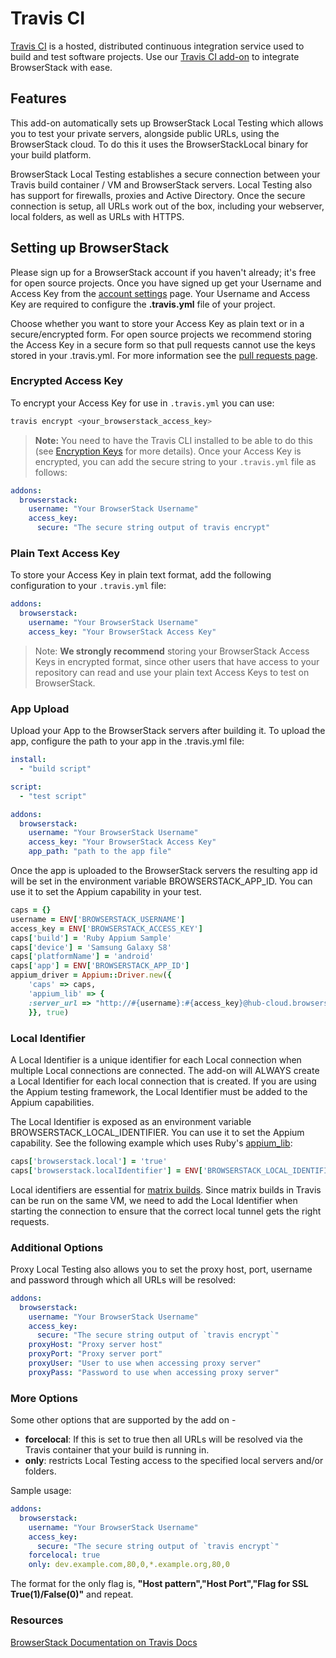 # Travis CI


[Travis CI](https://travis-ci.org/) is a hosted, distributed continuous integration service used to build and test software projects. Use our [Travis CI add-on](https://docs.travis-ci.com/user/browserstack/) to integrate BrowserStack with ease.

## Features
This add-on automatically sets up BrowserStack Local Testing which allows you to test your private servers, alongside public URLs, using the BrowserStack cloud. To do this it uses the BrowserStackLocal binary for your build platform.

BrowserStack Local Testing establishes a secure connection between your Travis build container / VM and BrowserStack servers. Local Testing also has support for firewalls, proxies and Active Directory. Once the secure connection is setup, all URLs work out of the box, including your webserver, local folders, as well as URLs with HTTPS.

## Setting up BrowserStack
Please sign up for a BrowserStack account if you haven't already; it's free for open source projects. Once you have signed up get your Username and Access Key from the [account settings](https://www.browserstack.com/accounts/settings) page. Your Username and Access Key are required to configure the **.travis.yml** file of your project.

Choose whether you want to store your Access Key as plain text or in a secure/encrypted form. For open source projects we recommend storing the Access Key in a secure form so that pull requests cannot use the keys stored in your .travis.yml. For more information see the [pull requests page](http://docs.travis-ci.com/user/pull-requests/#Security-Restrictions-when-testing-Pull-Requests).

### Encrypted Access Key
To encrypt your Access Key for use in `.travis.yml` you can use:

```bash
travis encrypt <your_browserstack_access_key>
```

> **Note:** You need to have the Travis CLI installed to be able to do this (see [Encryption Keys](http://docs.travis-ci.com/user/encryption-keys/) for more details). Once your Access Key is encrypted, you can add the secure string to your `.travis.yml` file as follows:

```yml
addons:
  browserstack:
    username: "Your BrowserStack Username"
    access_key:
      secure: "The secure string output of travis encrypt"
```

### Plain Text Access Key
To store your Access Key in plain text format, add the following configuration to your `.travis.yml` file:

```yml
addons:
  browserstack:
    username: "Your BrowserStack Username"
    access_key: "Your BrowserStack Access Key"
```

> Note: **We strongly recommend** storing your BrowserStack Access Keys in encrypted format, since other users that have access to your repository can read and use your plain text Access Keys to test on BrowserStack.

### App Upload
Upload your App to the BrowserStack servers after building it. To upload the app, configure the path to your app in the .travis.yml file:

```yml
install:
  - "build script"

script:
  - "test script"

addons:
  browserstack:
    username: "Your BrowserStack Username"
    access_key: "Your BrowserStack Access Key"
    app_path: "path to the app file"
```

Once the app is uploaded to the BrowserStack servers the resulting app id will be set in the environment variable BROWSERSTACK_APP_ID. You can use it to set the Appium capability in your test.

```ruby
caps = {}
username = ENV['BROWSERSTACK_USERNAME']
access_key = ENV['BROWSERSTACK_ACCESS_KEY']
caps['build'] = 'Ruby Appium Sample'
caps['device'] = 'Samsung Galaxy S8'
caps['platformName'] = 'android'
caps['app'] = ENV['BROWSERSTACK_APP_ID']
appium_driver = Appium::Driver.new({
	'caps' => caps,
	'appium_lib' => {
    :server_url => "http://#{username}:#{access_key}@hub-cloud.browserstack.com/wd/hub"
	}}, true)
```


### Local Identifier
A Local Identifier is a unique identifier for each Local connection when multiple Local connections are connected. The add-on will ALWAYS create a Local Identifier for each local connection that is created. If you are using the Appium testing framework, the Local Identifier must be added to the Appium capabilities.

The Local Identifier is exposed as an environment variable BROWSERSTACK_LOCAL_IDENTIFIER. You can use it to set the Appium capability. See the following example which uses Ruby's [appium_lib](https://www.browserstack.com/app-automate/appium-ruby):

```ruby
caps['browserstack.local'] = 'true'
caps['browserstack.localIdentifier'] = ENV['BROWSERSTACK_LOCAL_IDENTIFIER']
```

Local identifiers are essential for [matrix builds](https://docs.travis-ci.com/user/customizing-the-build/#Build-Matrix). Since matrix builds in Travis can be run on the same VM, we need to add the Local Identifier when starting the connection to ensure that the correct local tunnel gets the right requests.

### Additional Options
Proxy
Local Testing also allows you to set the proxy host, port, username and password through which all URLs will be resolved:

```yml
addons:
  browserstack:
    username: "Your BrowserStack Username"
    access_key:
      secure: "The secure string output of `travis encrypt`"
    proxyHost: "Proxy server host"
    proxyPort: "Proxy server port"
    proxyUser: "User to use when accessing proxy server"
    proxyPass: "Password to use when accessing proxy server"
```

### More Options
Some other options that are supported by the add on -

* **forcelocal**: If this is set to true then all URLs will be resolved via the Travis container that your build is running in.
* **only**: restricts Local Testing access to the specified local servers and/or folders.

Sample usage:

```yml
addons:
  browserstack:
    username: "Your BrowserStack Username"
    access_key:
      secure: "The secure string output of `travis encrypt`"
    forcelocal: true
    only: dev.example.com,80,0,*.example.org,80,0
```

The format for the only flag is, **"Host pattern","Host Port","Flag for SSL True(1)/False(0)"** and repeat.

### Resources
[BrowserStack Documentation on Travis Docs](https://docs.travis-ci.com/user/browserstack/)

